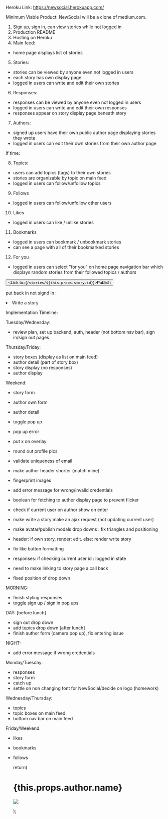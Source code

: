 Heroku Link:
https://newsocial.herokuapp.com/

Minimum Viable Product:
NewSocial will be a clone of medium.com.

1. Sign up, sign in, can view stories while not logged in
2. Production README
3. Hosting on Heroku
4. Main feed:
  - home page displays list of stories
5. Stories:
  - stories can be viewed by anyone even not logged in users
  - each story has own display page
  - logged in users can write and edit their own stories
6. Responses:
  - responses can be viewed by anyone even not logged in users
  - logged in users can write and edit their own responses
  - responses appear on story display page beneath story
7. Authors:
  - signed up users have their own public author page displaying stories they wrote
  - logged in users can edit their own stories from their own author page  

If time:

8. Topics:
  - users can add topics (tags) to their own stories
  - stories are organizable by topic on main feed
  - logged in users can follow/unfollow topics
9. Follows
  - logged in users can follow/unfollow other users
10. Likes
  - logged in users can like / unlike stories
11. Bookmarks
  - logged in users can bookmark / unbookmark stories
  - can see a page with all of their bookmarked stories
12. For you
  - logged in users can select "for you" on home page navigation bar which displays random stories from their followed topics / authors


  <ResponseForm story={this.props.selectedStory} currentUser={this.props.session.currentUser} createResponse={this.props.createResponse}/>

  <button className="save-button round-button publish-dropdown-button" onClick={this.createStory}><Link to={`/stories/${this.props.story.id}`}></Link>Publish</button>



put back in not signd in :
<li className="greywritestory loginbutton"><Link to="/writestory">Write a story</Link></li>


Implementation Timeline:

Tuesday/Wednesday:
- review plan, set up backend, auth, header (not bottom nav bar), sign in/sign out pages

Thursday/Friday:
- story boxes (display as list on main feed)
- author detail (part of story box)
- story display (no responses)
- author display

Weekend:
- story form
- author own form
- author detail


- toggle pop up
- pop up error
- put x on overlay
- round out profile pics  
- validate uniqueness of email
- make author header shorter (match mine)
- fingerprint images
- add error message for wrong/invalid credentials
- boolean for fetching to author display page to prevent flicker
- check if current user on author show on enter
- make write a story make an ajax request (not updating current user)
- make avatar/publish modals drop downs : fix triangles and positioning

- header: if own story, render: edit. else: render write story

- fix like button formatting


- responses: if checking current user id : logged in state


- need to make linking to story page a call back

- fixed position of drop down

MORNING:
- finish styling responses
- toggle sign up / sign in pop ups

DAY:
[before lunch]
- sign out drop down
- add topics drop down
[after lunch]
- finish author form (camera pop up), fix entering issue

NIGHT:
- add error message if wrong credentials

Monday/Tuesday:
- responses
- story form
- catch up
- settle on non changing font for NewSocial/decide on logo (homework)

Wednesday/Thursday:
- topics
- topic boxes on main feed
- bottom nav bar on main feed

Friday/Weekend:
- likes
- bookmarks
- follows


    return(
      <div className="author-header">
        <div className="author-box group">
          <h1 className="author-name">{this.props.author.name}</h1>
          <img src={this.props.authorPic} className = "image-profile"></img>
        </div>
      </div>

    );
